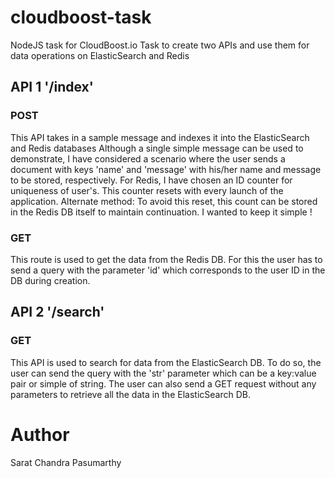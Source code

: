 # cloudboost-task
NodeJS task for CloudBoost.io
Task to create two APIs and use them for data operations on ElasticSearch and Redis

## API 1 '/index'
### POST
This API takes in a sample message and indexes it into the ElasticSearch and Redis databases
Although a single simple message can be used to demonstrate, I have considered a scenario where the user sends a document with keys 'name' and 'message' with his/her name and message to be stored, respectively.
For Redis, I have chosen an ID counter for uniqueness of user's. This counter resets with every launch of the application.
Alternate method: To avoid this reset, this count can be stored in the Redis DB itself to maintain continuation. I wanted to keep it simple !

### GET
This route is used to get the data from the Redis DB. For this the user has to send a query with the parameter 'id' which corresponds to the user ID in the DB during creation.

## API 2 '/search'
### GET
This API is used to search for data from the ElasticSearch DB. To do so, the user can send the query with the 'str' parameter which can be a key:value pair or simple of string. The user can also send a GET request without any parameters to retrieve all the data in the ElasticSearch DB.

# Author
Sarat Chandra Pasumarthy